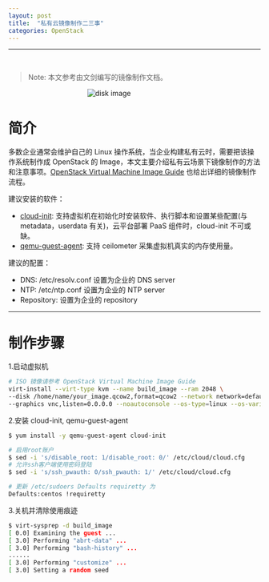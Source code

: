 ```yaml
---
layout: post
title:  "私有云镜像制作二三事"
categories: OpenStack
---
```


------------
&nbsp;&nbsp;&nbsp;

> Note: 本文参考由文剑编写的镜像制作文档。

&nbsp;&nbsp;&nbsp;&nbsp;&nbsp;&nbsp;&nbsp;&nbsp;&nbsp;&nbsp;&nbsp;&nbsp;&nbsp;&nbsp;&nbsp;&nbsp;&nbsp;&nbsp;&nbsp;&nbsp;&nbsp;&nbsp;&nbsp;&nbsp;&nbsp;&nbsp;&nbsp;&nbsp;&nbsp;&nbsp;&nbsp;&nbsp;&nbsp;&nbsp;&nbsp;&nbsp;&nbsp;&nbsp;&nbsp;&nbsp;![disk image](http://wsfdl.oss-cn-qingdao.aliyuncs.com/builddiskimage.png)

# 简介

多数企业通常会维护自己的 Linux 操作系统，当企业构建私有云时，需要把该操作系统制作成 OpenStack 的 Image，本文主要介绍私有云场景下镜像制作的方法和注意事项。[OpenStack Virtual Machine Image Guide](http://docs.openstack.org/image-guide/) 也给出详细的镜像制作流程。

建议安装的软件：

- [cloud-init](https://cloudinit.readthedocs.org/en/latest/): 支持虚拟机在初始化时安装软件、执行脚本和设置某些配置(与 metadata，userdata 有关)，云平台部署 PaaS 组件时，cloud-init 不可或缺。
- [qemu-guest-agent](http://wiki.qemu.org/Features/QAPI/GuestAgent): 支持 ceilometer 采集虚拟机真实的内存使用量。

建议的配置：

- DNS: /etc/resolv.conf 设置为企业的 DNS server
- NTP: /etc/ntp.conf 设置为企业的 NTP server 
- Repository: 设置为企业的 repository

-------------

# 制作步骤

1.启动虚拟机

~~~ bash
# ISO 镜像请参考 OpenStack Virtual Machine Image Guide
virt-install --virt-type kvm --name build_image --ram 2048 \--disk /home/name/your_image.qcow2,format=qcow2 --network network=default \ --graphics vnc,listen=0.0.0.0 --noautoconsole --os-type=linux --os-variant=rhel6 --import
~~~

2.安装 cloud-init, qemu-guest-agent

~~~ bash
$ yum install -y qemu-guest-agent cloud-init
# 启用root账户$ sed -i 's/disable_root: 1/disable_root: 0/' /etc/cloud/cloud.cfg# 允许ssh客户端使用密码登陆$ sed -i 's/ssh_pwauth: 0/ssh_pwauth: 1/' /etc/cloud/cloud.cfg# 更新 /etc/sudoers Defaults requiretty 为
Defaults:centos !requiretty
~~~

3.关机并清除使用痕迹

~~~ bash
$ virt-sysprep -d build_image
[ 0.0] Examining the guest ...[ 3.0] Performing "abrt-data" ...[ 3.0] Performing "bash-history" .........[ 3.0] Performing "customize" ...[ 3.0] Setting a random seed
~~~





